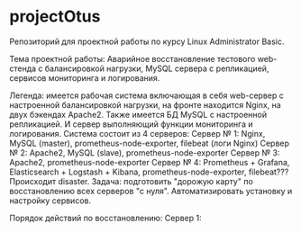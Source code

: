 # projectOtus
Репозиторий для проектной работы по курсу Linux Administrator Basic.

Тема проектной работы: Аварийное восстановление тестового web-стенда с балансировкой нагрузки, MySQL сервера с репликацией, сервисов мониторинга и логирования.

Легенда: имеется рабочая система включающая в себя web-сервер с настроенной балансировкой нагрузки, на фронте находится Nginx, на двух бэкендах Apache2. Также имеется БД MySQL с настроенной репликацией. И сервер выполняющий функции мониторинга и логирования.
Система состоит из 4 серверов:
Сервер № 1: Nginx, MySQL (master), prometheus-node-exporter, filebeat (логи Nginx)
Сервер № 2: Apache2, MySQL (slave), prometheus-node-exporter
Сервер № 3: Apache2, prometheus-node-exporter
Сервер № 4: Prometheus + Grafana,  Elasticsearch + Logstash + Kibana, prometheus-node-exporter, filebeat???
Происходит disaster.
Задача: подготовить "дорожую карту" по восстановлению всех серверов "с нуля". Автоматизировать установку и настройку сервисов.

Порядок действий по восстановлению:
Сервер 1:
